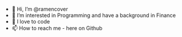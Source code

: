 - 👋 Hi, I’m @ramencover
- 👀 I’m interested in Programming and have a background in Finance
- 🌱 I love to code
- 📫 How to reach me - here on Github

<!---
ramencover/ramencover is a ✨ special ✨ repository because its `README.md` (this file) appears on your GitHub profile.
You can click the Preview link to take a look at your changes.
--->
